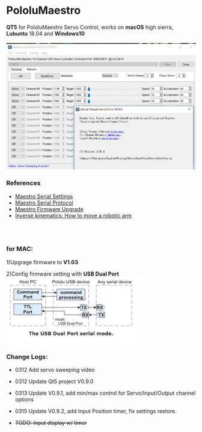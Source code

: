 # PololuMaestro
**QT5** for PololuMaestro Servo Control, works on **macOS** high sierra, **Lubuntu** 18.04 and **Windows10**
  <br/>
  <br/>
![MaestroSerialTerm](images/MastroSerialTerm0312.png)  
 
### References
  - [Maestro Serial Settings](https://www.pololu.com/docs/0J40/5.a)
  - [Maestro Serial Protocol](https://www.pololu.com/docs/0J40/5.c)
  - [Maestro Firmware Upgrade](https://www.pololu.com/docs/0J40/4.f)
  - [Inverse kinematics: How to move a robotic arm](https://appliedgo.net/roboticarm/)
  <br/>
  <br/>
  
### for MAC:
1)Upgrage firmware to __V1.03__<br/>
  
2)Config firmware setting with __USB Dual Port__<br/>
![DualPort](images/PololuUSBDualPort.png)

### Change Logs:
  - 0312 Add servo sweeping video
  - 0312 Update Qt5 project V0.9.0
  - 0313 Update V0.9.1, add min/max control for Servo/Input/Output channel options
  - 0315 Update V0.9.2, add Input Position timer, fix settings restore.
  
  - ~~TODO: Input display w/ timer~~
  
